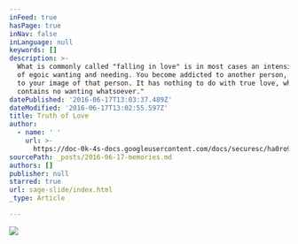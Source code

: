 ```yaml
---
inFeed: true
hasPage: true
inNav: false
inLanguage: null
keywords: []
description: >-
  What is commonly called "falling in love" is in most cases an intensification
  of egoic wanting and needing. You become addicted to another person, or rather
  to your image of that person. It has nothing to do with true love, which
  contains no wanting whatsoever."
datePublished: '2016-06-17T13:03:37.489Z'
dateModified: '2016-06-17T13:02:55.597Z'
title: Truth of Love
author:
  - name: ' '
    url: >-
      https://doc-0k-4s-docs.googleusercontent.com/docs/securesc/ha0ro937gcuc7l7deffksulhg5h7mbp1/arifirqffb84la887vkd7joerq4m0918/1466150400000/05300485365296696203/*/0B4bm__HvY9G3SF91U2M4R1RkSEU?e=download
sourcePath: _posts/2016-06-17-memories.md
authors: []
publisher: null
starred: true
url: sage-slide/index.html
_type: Article

---
```

![](https://the-grid-user-content.s3-us-west-2.amazonaws.com/1e56ba25-e45c-4572-a0ce-5467e9463cad.jpg)